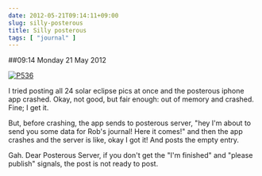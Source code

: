 ```yaml
---
date: 2012-05-21T09:14:11+09:00
slug: silly-posterous
title: Silly posterous
tags: [ "journal" ]
---
```


##09:14 Monday 21 May 2012

[![P536](https://getfile3.posterous.com/getfile/files.posterous.com/thunderrabbit/jAyEDhJmnycdjwiioIpirflnIqfljlbBpAmoDIBpggIohDupDBghoqHIgnIb/p536.jpg.scaled500.jpg)](https://getfile8.posterous.com/getfile/files.posterous.com/thunderrabbit/jAyEDhJmnycdjwiioIpirflnIqfljlbBpAmoDIBpggIohDupDBghoqHIgnIb/p536.jpg.scaled1000.jpg)

I tried posting all 24 solar eclipse pics at once and the posterous iphone app crashed.  Okay, not good, but fair enough: out of memory and crashed.  Fine; I get it. 

But, before crashing, the app sends to posterous server, "hey I'm about to send you some data for Rob's journal!  Here it comes!" and then the app crashes and the server is like, okay I got it!  And posts the empty entry. 

Gah.   Dear Posterous Server, if you don't get the "I'm finished" and "please publish" signals, the post is not ready to post.
